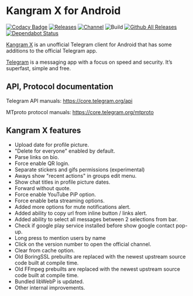 # Kangram X for Android

[![Codacy Badge](https://api.codacy.com/project/badge/Grade/bf775b6ec8b6417cb0ae381cab14ee1c)](https://app.codacy.com/gh/Kangram-Dev/Kangram?utm_source=github.com&utm_medium=referral&utm_content=Kangram-Dev/Kangram&utm_campaign=Badge_Grade_Dashboard)
[![Releases](https://img.shields.io/github/release/Kangram-Dev/Kangram.svg)](https://github.com/Kangram-Dev/Kangram/releases/latest)
[![Channel](https://img.shields.io/badge/Channel-Telegram-blue.svg)](https://t.me/KangramX)
![Build](https://github.com/Project-WKF/Telegram-Builds/workflows/Telegram%20CI/badge.svg)
[![Github All Releases](https://img.shields.io/github/downloads/Kangram-Dev/Kangram/total.svg)](https://github.com/Kangram-Dev/Kangram/releases)
[![Dependabot Status](https://api.dependabot.com/badges/status?host=github&repo=Kangram-Dev/Kangram)](https://dependabot.com)

[Kangram X](https://t.me/KangramX) is an unofficial Telegram client for Android that has some additions to the official Telegram app.

[Telegram](https://telegram.org) is a messaging app with a focus on speed and security. It’s superfast, simple and free.

## API, Protocol documentation

Telegram API manuals: https://core.telegram.org/api

MTproto protocol manuals: https://core.telegram.org/mtproto

## Kangram X features

- Upload date for profile picture.
- "Delete for everyone" enabled by default.
- Parse links on bio.
- Force enable QR login.
- Separate stickers and gifs permissions (experimental)
- Aways show "recent actions" in groups edit menu.
- Show chat titles in profile picture dates.
- Forward without quote.
- Force enable YouTube PiP option.
- Force enable beta streaming options.
- Added more options for mute notifications alert.
- Added ability to copy url from inline button / links alert.
- Added ability to select all messages between 2 selections from bar.
- Check if google play service installed before show google contact pop-up.
- Long press to mention users by name
- Click on the version number to open the official channel.
- Clear from cache option.
- Old BoringSSL prebuilts are replaced with the newest upstream source code built at compile time.
- Old FFmpeg prebuilts are replaced with the newest upstream source code built at compile time.
- Bundled libWebP is updated.
- Other internal improvements.
